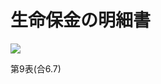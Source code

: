# 生命保金の明細書

![](https://www.nta.go.jp/tmp/0afed543-da0e-40af-ade9-39cf1e3b3d30/images/78a16cb091c20831ee6a8a3aba933897d7a866ef062e8630efc2f8adc9563f93.jpg)

第9表(合6.7)